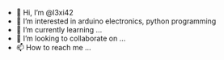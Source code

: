 - 👋 Hi, I’m @l3xi42
- 👀 I’m interested in arduino electronics, python programming
- 🌱 I’m currently learning ...
- 💞️ I’m looking to collaborate on ...
- 📫 How to reach me ...

<!---
l3xi42/l3xi42 is a ✨ special ✨ repository because its `README.md` (this file) appears on your GitHub profile.
You can click the Preview link to take a look at your changes.
--->
